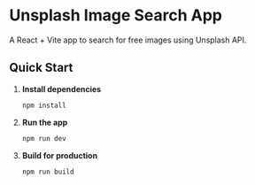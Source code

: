 # Unsplash Image Search App

A React + Vite app to search for free images using Unsplash API.

## Quick Start

1. **Install dependencies**
   ```bash
   npm install
   ```

3. **Run the app**
   ```bash
   npm run dev
   ```

5. **Build for production**
   ```bash
   npm run build
   ```

